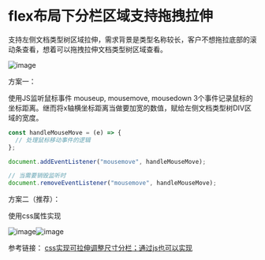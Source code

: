 # flex布局下分栏区域支持拖拽拉伸

支持左侧文档类型树区域拉伸，需求背景是类型名称较长，客户不想拖拉底部的滚动条查看，想着可以拖拽拉伸文档类型树区域查看。

![image](https://alidocs.oss-cn-zhangjiakou.aliyuncs.com/res/3M0OzebK6A8NLqze/img/1868367c-b777-46a8-b4a3-06aa17484bb6)

方案一：

使用JS监听鼠标事件 mouseup, mousemove, mousedown 3个事件记录鼠标的坐标距离。继而将x轴横坐标距离当做要加宽的数值，赋给左侧文档类型树DIV区域的宽度。

```javascript
const handleMouseMove = (e) => {
  // 处理鼠标移动事件的逻辑
};

document.addEventListener("mousemove", handleMouseMove);

// 当需要销毁监听时
document.removeEventListener("mousemove", handleMouseMove);
```

方案二（推荐）：

使用css属性实现

![image](https://alidocs.oss-cn-zhangjiakou.aliyuncs.com/res/3M0OzebK6A8NLqze/img/92f76b1f-7031-499b-8c4b-9c2726b110b0.png)![image](https://alidocs.oss-cn-zhangjiakou.aliyuncs.com/res/3M0OzebK6A8NLqze/img/2e684e7d-92d3-449a-bfd7-c03127a03f77.png)

参考链接： [css实现可拉伸调整尺寸分栏；通过js也可以实现](https://segmentfault.com/a/1190000042006775)